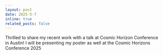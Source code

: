 ```yaml
---
layout: post
date: 2025-5-7
inline: true
related_posts: false
---
```


Thrilled to share my recent work with a talk at Cosmic Horizon Conference in Austin! I will be presenting my poster as well at the Cosmic Horizons Conference 2025